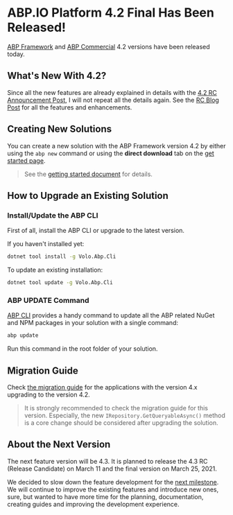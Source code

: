 # ABP.IO Platform 4.2 Final Has Been Released!

[ABP Framework](https://abp.io/) and [ABP Commercial](https://commercial.abp.io/) 4.2 versions have been released today.

## What's New With 4.2?

Since all the new features are already explained in details with the [4.2 RC Announcement Post](https://blog.abp.io/abp/ABP-IO-Platform-v4-2-RC-Has-Been-Released), I will not repeat all the details again. See the [RC Blog Post](https://blog.abp.io/abp/ABP-IO-Platform-v4-2-RC-Has-Been-Released) for all the features and enhancements.

## Creating New Solutions

You can create a new solution with the ABP Framework version 4.2 by either using the `abp new` command or using the **direct download** tab on the [get started page](https://abp.io/get-started).

> See the [getting started document](https://docs.abp.io/en/abp/latest/Getting-Started) for details.

## How to Upgrade an Existing Solution

### Install/Update the ABP CLI

First of all, install the ABP CLI or upgrade to the latest version.

If you haven't installed yet:

```bash
dotnet tool install -g Volo.Abp.Cli
```

To update an existing installation:

```bash
dotnet tool update -g Volo.Abp.Cli
```

### ABP UPDATE Command

[ABP CLI](https://docs.abp.io/en/abp/latest/CLI) provides a handy command to update all the ABP related NuGet and NPM packages in your solution with a single command:

```bash
abp update
```

Run this command in the root folder of your solution.

## Migration Guide

Check [the migration guide](https://docs.abp.io/en/abp/latest/Migration-Guides/Abp-4_2) for the applications with the version 4.x upgrading to the version 4.2.

> It is strongly recommended to check the migration guide for this version. Especially, the new `IRepository.GetQueryableAsync()` method is a core change should be considered after upgrading the solution.

## About the Next Version

The next feature version will be 4.3. It is planned to release the 4.3 RC (Release Candidate) on March 11 and the final version on March 25, 2021.

We decided to slow down the feature development for the [next milestone](https://github.com/abpframework/abp/milestone/49). We will continue to improve the existing features and introduce new ones, sure, but wanted to have more time for the planning, documentation, creating guides and improving the development experience.